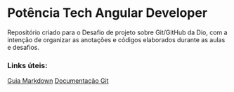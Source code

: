 # Potência Tech Angular Developer

Repositório criado para o Desafio de projeto sobre Git/GitHub da Dio, com a intenção de organizar as anotações e códigos elaborados durante as aulas e desafios.



### Links úteis:
[Guia Markdown](https://www.markdownguide.org/)
[Documentação Git](https://git-scm.com/docs)

